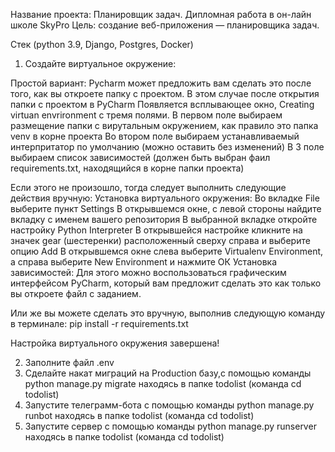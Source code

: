 Название проекта: Планировщик задач. Дипломная работа в он-лайн школе SkyPro
Цель: создание веб-приложения — планировщика задач.

Стек (python 3.9, Django, Postgres, Docker)

1) Cоздайте виртуальное окружение:

Простой вариант:
Pycharm может предложить вам сделать это после того, как вы откроете папку с проектом. 
В этом случае после открытия папки с проектом в PyCharm Появляется всплывающее окно, Creating virtuan envrironment 
c тремя полями. В первом поле выбираем размещение папки с вирутальным окружением, как правило это папка venv в корне 
проекта Во втором поле выбираем устанавливаемый интерпритатор по умолчанию (можно оставить без изменений) 
В 3 поле выбираем список зависимостей (должен быть выбран фаил requirements.txt, находящийся в корне папки проекта)

Если этого не произошло, тогда следует выполнить следующие действия вручную:
Установка виртуального окружения:
Во вкладке File выберите пункт Settings
В открывшемся окне, с левой стороны найдите вкладку с именем вашего репозитория
В выбранной вкладке откройте настройку Python Interpreter
В открывшейся настройке кликните на значек gear (шестеренки) расположенный сверху справа и выберите опцию Add
В открывшемся окне слева выберите Virtualenv Environment, а справа выберите New Environment и нажмите ОК
Установка зависимостей:
Для этого можно воспользоваться графическим интерфейсом PyCharm, который вам предложит сделать это 
как только вы откроете файл с заданием.

Или же вы можете сделать это вручную, выполнив следующую команду в терминале: pip install -r requirements.txt

Настройка виртуального окружения завершена!

2) Заполните файл .env 
3) Сделайте накат миграций на Production базу,с помощью команды python manage.py migrate находясь в папке todolist (команда cd todolist)
4) Запустите телеграмм-бота с помощью команды python manage.py runbot находясь в папке todolist (команда cd todolist)
5) Запустите сервер с помощью команды python manage.py runserver находясь в папке todolist (команда cd todolist)